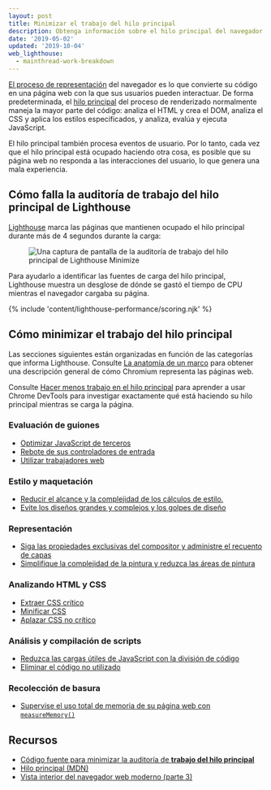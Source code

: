 ```yaml
---
layout: post
title: Minimizar el trabajo del hilo principal
description: Obtenga información sobre el hilo principal del navegador y cómo puede optimizar su página web para reducir la carga del hilo principal y mejorar el rendimiento.
date: '2019-05-02'
updated: '2019-10-04'
web_lighthouse:
  - mainthread-work-breakdown
---
```


[El proceso de representación](https://developers.google.com/web/updates/2018/09/inside-browser-part3) del navegador es lo que convierte su código en una página web con la que sus usuarios pueden interactuar. De forma predeterminada, el [hilo principal](https://developer.mozilla.org/en-US/docs/Glossary/Main_thread) del proceso de renderizado normalmente maneja la mayor parte del código: analiza el HTML y crea el DOM, analiza el CSS y aplica los estilos especificados, y analiza, evalúa y ejecuta JavaScript.

El hilo principal también procesa eventos de usuario. Por lo tanto, cada vez que el hilo principal está ocupado haciendo otra cosa, es posible que su página web no responda a las interacciones del usuario, lo que genera una mala experiencia.

## Cómo falla la auditoría de trabajo del hilo principal de Lighthouse

[Lighthouse](https://developers.google.com/web/tools/lighthouse/) marca las páginas que mantienen ocupado el hilo principal durante más de 4 segundos durante la carga:

<figure class="w-figure"><img class="w-screenshot" src="mainthread-work-breakdown.png" alt="Una captura de pantalla de la auditoría de trabajo del hilo principal de Lighthouse Minimize"></figure>

Para ayudarlo a identificar las fuentes de carga del hilo principal, Lighthouse muestra un desglose de dónde se gastó el tiempo de CPU mientras el navegador cargaba su página.

{% include 'content/lighthouse-performance/scoring.njk' %}

## Cómo minimizar el trabajo del hilo principal

Las secciones siguientes están organizadas en función de las categorías que informa Lighthouse. Consulte [La anatomía de un marco](https://aerotwist.com/blog/the-anatomy-of-a-frame/) para obtener una descripción general de cómo Chromium representa las páginas web.

Consulte [Hacer menos trabajo en el hilo principal](https://developers.google.com/web/tools/chrome-devtools/speed/get-started#main) para aprender a usar Chrome DevTools para investigar exactamente qué está haciendo su hilo principal mientras se carga la página.

### Evaluación de guiones

- [Optimizar JavaScript de terceros](/fast/#optimize-your-third-party-resources)
- [Rebote de sus controladores de entrada](https://developers.google.com/web/fundamentals/performance/rendering/debounce-your-input-handlers)
- [Utilizar trabajadores web](/off-main-thread/)

### Estilo y maquetación

- [Reducir el alcance y la complejidad de los cálculos de estilo.](https://developers.google.com/web/fundamentals/performance/rendering/reduce-the-scope-and-complexity-of-style-calculations)
- [Evite los diseños grandes y complejos y los golpes de diseño](https://developers.google.com/web/fundamentals/performance/rendering/avoid-large-complex-layouts-and-layout-thrashing)

### Representación

- [Siga las propiedades exclusivas del compositor y administre el recuento de capas](https://developers.google.com/web/fundamentals/performance/rendering/stick-to-compositor-only-properties-and-manage-layer-count)
- [Simplifique la complejidad de la pintura y reduzca las áreas de pintura](https://developers.google.com/web/fundamentals/performance/rendering/simplify-paint-complexity-and-reduce-paint-areas)

### Analizando HTML y CSS

- [Extraer CSS crítico](/extract-critical-css/)
- [Minificar CSS](/minify-css/)
- [Aplazar CSS no crítico](/defer-non-critical-css/)

### Análisis y compilación de scripts

- [Reduzca las cargas útiles de JavaScript con la división de código](/reduce-javascript-payloads-with-code-splitting/)
- [Eliminar el código no utilizado](/remove-unused-code/)

### Recolección de basura

- [Supervise el uso total de memoria de su página web con `measureMemory()`](/monitor-total-page-memory-usage/)

## Recursos

- [Código fuente para minimizar la auditoría de **trabajo del hilo principal**](https://github.com/GoogleChrome/lighthouse/blob/master/lighthouse-core/audits/mainthread-work-breakdown.js)
- [Hilo principal (MDN)](https://developer.mozilla.org/en-US/docs/Glossary/Main_thread)
- [Vista interior del navegador web moderno (parte 3)](https://developers.google.com/web/updates/2018/09/inside-browser-part3)
